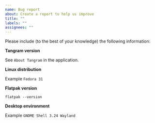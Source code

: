 ```yaml
---
name: Bug report
about: Create a report to help us improve
title: ""
labels: ""
assignees: ""
---
```


Please include (to the best of your knowledge) the following information:

**Tangram version**

See `About Tangram` in the application.

**Linux distribution**

Example `Fedora 31`

**Flatpak version**

`flatpak --version`

**Desktop environment**

Example `GNOME Shell 3.24 Wayland`
